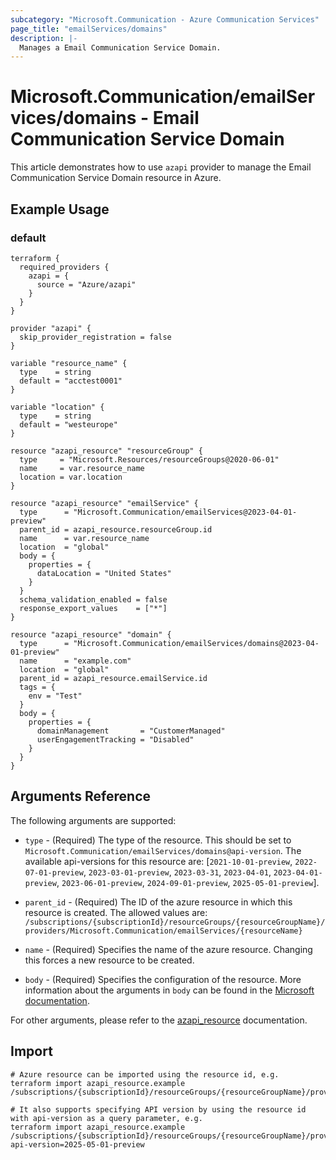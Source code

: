 ```yaml
---
subcategory: "Microsoft.Communication - Azure Communication Services"
page_title: "emailServices/domains"
description: |-
  Manages a Email Communication Service Domain.
---
```


# Microsoft.Communication/emailServices/domains - Email Communication Service Domain

This article demonstrates how to use `azapi` provider to manage the Email Communication Service Domain resource in Azure.

## Example Usage

### default

```hcl
terraform {
  required_providers {
    azapi = {
      source = "Azure/azapi"
    }
  }
}

provider "azapi" {
  skip_provider_registration = false
}

variable "resource_name" {
  type    = string
  default = "acctest0001"
}

variable "location" {
  type    = string
  default = "westeurope"
}

resource "azapi_resource" "resourceGroup" {
  type     = "Microsoft.Resources/resourceGroups@2020-06-01"
  name     = var.resource_name
  location = var.location
}

resource "azapi_resource" "emailService" {
  type      = "Microsoft.Communication/emailServices@2023-04-01-preview"
  parent_id = azapi_resource.resourceGroup.id
  name      = var.resource_name
  location  = "global"
  body = {
    properties = {
      dataLocation = "United States"
    }
  }
  schema_validation_enabled = false
  response_export_values    = ["*"]
}

resource "azapi_resource" "domain" {
  type      = "Microsoft.Communication/emailServices/domains@2023-04-01-preview"
  name      = "example.com"
  location  = "global"
  parent_id = azapi_resource.emailService.id
  tags = {
    env = "Test"
  }
  body = {
    properties = {
      domainManagement       = "CustomerManaged"
      userEngagementTracking = "Disabled"
    }
  }
}

```



## Arguments Reference

The following arguments are supported:

* `type` - (Required) The type of the resource. This should be set to `Microsoft.Communication/emailServices/domains@api-version`. The available api-versions for this resource are: [`2021-10-01-preview`, `2022-07-01-preview`, `2023-03-01-preview`, `2023-03-31`, `2023-04-01`, `2023-04-01-preview`, `2023-06-01-preview`, `2024-09-01-preview`, `2025-05-01-preview`].

* `parent_id` - (Required) The ID of the azure resource in which this resource is created. The allowed values are:  
  `/subscriptions/{subscriptionId}/resourceGroups/{resourceGroupName}/providers/Microsoft.Communication/emailServices/{resourceName}`

* `name` - (Required) Specifies the name of the azure resource. Changing this forces a new resource to be created.

* `body` - (Required) Specifies the configuration of the resource. More information about the arguments in `body` can be found in the [Microsoft documentation](https://learn.microsoft.com/en-us/azure/templates/Microsoft.Communication/emailServices/domains?pivots=deployment-language-terraform).

For other arguments, please refer to the [azapi_resource](https://registry.terraform.io/providers/Azure/azapi/latest/docs/resources/resource) documentation.

## Import

 ```shell
 # Azure resource can be imported using the resource id, e.g.
 terraform import azapi_resource.example /subscriptions/{subscriptionId}/resourceGroups/{resourceGroupName}/providers/Microsoft.Communication/emailServices/{resourceName}/domains/{resourceName}
 
 # It also supports specifying API version by using the resource id with api-version as a query parameter, e.g.
 terraform import azapi_resource.example /subscriptions/{subscriptionId}/resourceGroups/{resourceGroupName}/providers/Microsoft.Communication/emailServices/{resourceName}/domains/{resourceName}?api-version=2025-05-01-preview
 ```
